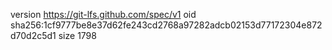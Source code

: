 version https://git-lfs.github.com/spec/v1
oid sha256:1cf9777be8e37d62fe243cd2768a97282adcb02153d77172304e872d70d2c5d1
size 1798
